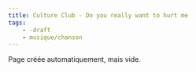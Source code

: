 ```yaml
---
title: Culture Club - Do you really want to hurt me
tags:
    - -draft
    - musique/chanson
---
```


Page créée automatiquement, mais vide.

